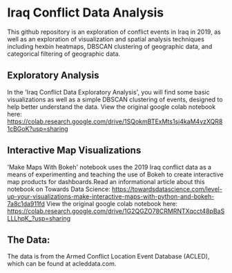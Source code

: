 # Iraq Conflict Data Analysis
This github repository is an exploration of conflict events in Iraq in 2019, as well as an exploration of visualization and spatial analysis techniques including hexbin heatmaps, DBSCAN clustering of geographic data, and categorical filtering of geographic data.

## Exploratory Analysis
In the 'Iraq Conflict Data Exploratory Analysis', you will find some basic visualizations as well as a simple DBSCAN clustering of events, designed to help better understand the data. View the original google colab notebook here: https://colab.research.google.com/drive/1SQokmBTExMts1sj4kaM4vzXQR81cBGoK?usp=sharing

## Interactive Map Visualizations
'Make Maps With Bokeh' notebook uses the 2019 Iraq conflict data as a means of experimenting and teaching the use of Bokeh to create interactive map products for dashboards.Read an informational article about this notebook on Towards Data Science: https://towardsdatascience.com/level-up-your-visualizations-make-interactive-maps-with-python-and-bokeh-7a8c1da911fd
View the original google colab notebook here: https://colab.research.google.com/drive/1G2QGZO78CRMRNTXqcct48pBaSLLLhpK_?usp=sharing

## The Data:
The data is from the Armed Conflict Location Event Database (ACLED), which can be found at acleddata.com. 
